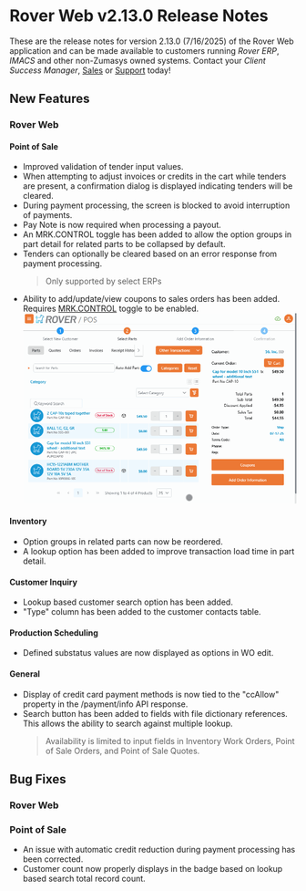 # Rover Web v2.13.0 Release Notes

<badge text= "Version 2.13.0" vertical="middle" />

<PageHeader />

These are the release notes for version 2.13.0 (7/16/2025) of the Rover Web application and can be made available to customers running _Rover ERP_, _IMACS_ and other non-Zumasys owned systems. Contact your _Client Success Manager_, [Sales](mailto:sales@zumasys.com?subject=Rover%20Web%20v2.13.0) or [Support](mailto:help@zumasys.com?subject=Rover%20Web%20v2.13.0) today!

## New Features

### Rover Web

#### Point of Sale

  - Improved validation of tender input values.
  - When attempting to adjust invoices or credits in the cart while tenders are present, a confirmation dialog is displayed indicating tenders will be cleared.
  - During payment processing, the screen is blocked to avoid interruption of payments.
  - Pay Note is now required when processing a payout.
  - An MRK.CONTROL toggle has been added to allow the option groups in part detail for related parts to be collapsed by default.
  - Tenders can optionally be cleared based on an error response from payment processing.
    > Only supported by select ERPs
  - Ability to add/update/view coupons to sales orders has been added. Requires [MRK.CONTROL](../../../AP-OVERVIEW/AP-ENTRY/AP-E/AP-E-1/CURRENCY-CONTROL/SO-E/MRK-CONTROL/MRK-CONTROL-8/README.md#allow-coupons) toggle to be enabled.
  ![Coupons](./pos-coupons.gif)

#### Inventory

- Option groups in related parts can now be reordered.
- A lookup option has been added to improve transaction load time in part detail.

#### Customer Inquiry

- Lookup based customer search option has been added.
- "Type" column has been added to the customer contacts table.
  
#### Production Scheduling

- Defined substatus values are now displayed as options in WO edit.

#### General

- Display of credit card payment methods is now tied to the "ccAllow" property in the /payment/info API response.  
- Search button has been added to fields with file dictionary references. This allows the ability to search against multiple lookup.
  > Availability is limited to input fields in Inventory Work Orders, Point of Sale Orders, and Point of Sale Quotes.

## Bug Fixes

### Rover Web

### Point of Sale

- An issue with automatic credit reduction during payment processing has been corrected.
- Customer count now properly displays in the badge based on lookup based search total record count.

<PageFooter />

